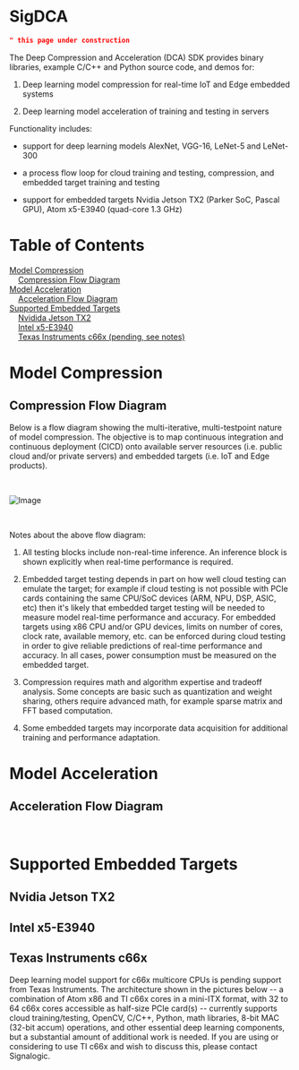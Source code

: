 # SigDCA

 ```JSON
" this page under construction
```
The Deep Compression and Acceleration (DCA) SDK provides binary libraries, example C/C++ and Python source code, and demos for:

1. Deep learning model compression for real-time IoT and Edge embedded systems

2. Deep learning model acceleration of training and testing in servers

Functionality includes:

 - support for deep learning models AlexNet, VGG-16, LeNet-5 and LeNet-300
 
 - a process flow loop for cloud training and testing, compression, and embedded target training and testing
 
 - support for embedded targets Nvidia Jetson TX2 (Parker SoC, Pascal GPU), Atom x5-E3940 (quad-core 1.3 GHz)

# Table of Contents

[Model Compression](#ModelCompression)<br/>
&nbsp;&nbsp;&nbsp;&nbsp;[Compression Flow Diagram](#CompressionFlowDiagram)<br/>
[Model Acceleration](#ModelAcceleration)<br/>
&nbsp;&nbsp;&nbsp;&nbsp;[Acceleration Flow Diagram](#AccelerationFlowDiagram)<br/>
[Supported Embedded Targets](#SupportedEmbeddedTargets)<br/>
&nbsp;&nbsp;&nbsp;&nbsp;[Nvidida Jetson TX2](#NvidiaJetsonTX2)<br/>
&nbsp;&nbsp;&nbsp;&nbsp;[Intel x5-E3940](#IntelX5E3940)<br/>
&nbsp;&nbsp;&nbsp;&nbsp;[Texas Instruments c66x (pending, see notes)](#TexasInstrumentsC66x)<br/>

<a name="ModelCompression"></a>
# Model Compression


<a name="CompressionFlowDiagram"></a>
## Compression Flow Diagram

Below is a flow diagram showing the multi-iterative, multi-testpoint nature of model compression.  The objective is to map continuous integration and continuous deployment (CICD) onto available server resources (i.e. public cloud and/or private servers) and embedded targets (i.e. IoT and Edge products).

&nbsp;<br/>

![Image](https://github.com/signalogic/SigDCA/blob/master/images/Deep_Learning_Model_Compression_Flow_RevA2.png?raw=true "Deep learning model compression flow diagram")

&nbsp;<br/>

Notes about the above flow diagram:

1) All testing blocks include non-real-time inference.  An inference block is shown explicitly when real-time performance is required.

2) Embedded target testing depends in part on how well cloud testing can emulate the target; for example if cloud testing is not possible with PCIe cards containing the same CPU/SoC devices (ARM, NPU, DSP, ASIC, etc) then it's likely that embedded target testing will be needed to measure model real-time performance and accuracy.  For embedded targets using x86 CPU and/or GPU devices, limits on number of cores, clock rate, available memory, etc. can be enforced during cloud testing in order to give reliable predictions of real-time performance and accuracy.  In all cases, power consumption must be measured on the embedded target.

3) Compression requires math and algorithm expertise and tradeoff analysis.  Some concepts are basic such as quantization and weight sharing, others require advanced math, for example sparse matrix and FFT based computation.

4) Some embedded targets may incorporate data acquisition for additional training and performance adaptation.

<a name="ModelAcceleration"></a>
# Model Acceleration

<a name="AccelerationFlowDiagram"></a>
## Acceleration Flow Diagram


&nbsp;<br/>

<a name="SupportedEmbeddedTargets"></a>
# Supported Embedded Targets

<a name="NvidiaJetsonTX2"></a>
## Nvidia Jetson TX2

<a name="IntelX5E3940"></a>
## Intel x5-E3940

<a name="TexasInstrumentsC66x"></a>
## Texas Instruments c66x

Deep learning model support for c66x multicore CPUs is pending support from Texas Instruments.  The architecture shown in the pictures below -- a combination of Atom x86 and TI c66x cores in a mini-ITX format, with 32 to 64 c66x cores accessible as half-size PCIe card(s) -- currently supports cloud training/testing, OpenCV, C/C++, Python, math libraries, 8-bit MAC (32-bit accum) operations, and other essential deep learning components, but a substantial amount of additional work is needed.  If you are using or considering to use TI c66x and wish to discuss this, please contact Signalogic.
